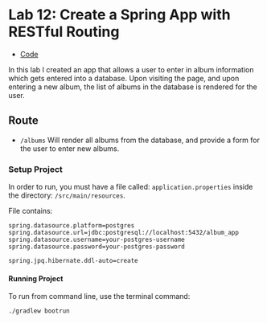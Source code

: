 # Lab 12: Create a Spring App with RESTful Routing

* [Code](../src/main/java)

In this lab I created an app that allows a user to enter in album information which gets entered into a database.  Upon visiting the page, and upon entering a new album, the list of albums in the database is rendered for the user.

## Route
* ```/albums```  Will render all albums from the database, and provide a form for the user to enter new albums.

### Setup Project

In order to run, you must have a file called: ```application.properties``` inside the directory: ```/src/main/resources```.

File contains:

```
spring.datasource.platform=postgres
spring.datasource.url=jdbc:postgresql://localhost:5432/album_app
spring.datasource.username=your-postgres-username
spring.datasource.password=your-postgres-password

spring.jpq.hibernate.ddl-auto=create
```

#### Running Project

To run from command line, use the terminal command:

```./gradlew bootrun```
